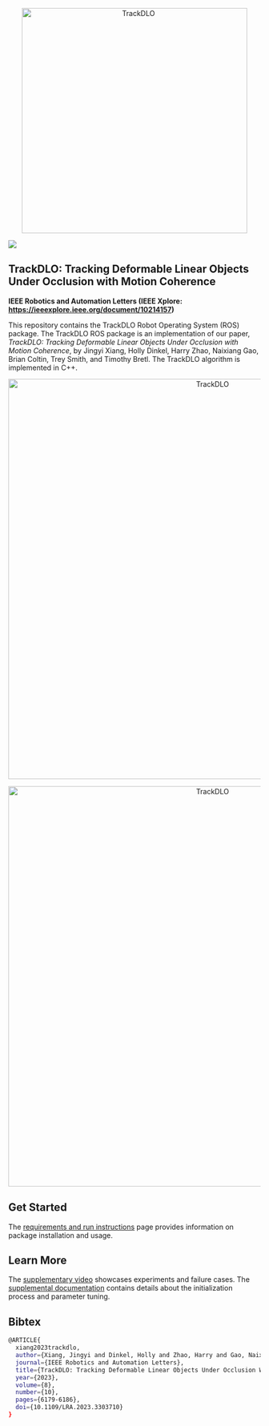 <p align="center">
  <img src="images/trackdlo.png" width="450" title="TrackDLO">
</p>

<p>
  <a href="https://github.com/RMDLO/trackdlo/actions/workflows/build.yml?query=branch%3Amaster" alt="GitHub Actions">
    <img src="https://img.shields.io/github/actions/workflow/status/RMDLO/trackdlo/build.yml?branch=master">
  </a>
</p>

## TrackDLO: Tracking Deformable Linear Objects Under Occlusion with Motion Coherence
**IEEE Robotics and Automation Letters (IEEE Xplore: https://ieeexplore.ieee.org/document/10214157)**

This repository contains the TrackDLO Robot Operating System (ROS) package. The TrackDLO ROS package is an implementation of our paper, *TrackDLO: Tracking Deformable Linear Objects Under Occlusion with Motion Coherence*, by Jingyi Xiang, Holly Dinkel, Harry Zhao, Naixiang Gao, Brian Coltin, Trey Smith, and Timothy Bretl. The TrackDLO algorithm is implemented in C++.

<p align="center">
  <img src="images/trackdlo1.gif" width="800" title="TrackDLO">
</p>
<p align="center">
  <img src="images/trackdlo2.gif" width="800" title="TrackDLO">
</p>

## Get Started

The [requirements and run instructions](https://github.com/RMDLO/trackdlo/blob/master/docs/RUN.md) page provides information on package installation and usage.

## Learn More

The [supplementary video](https://www.youtube.com/watch?v=MxqNJsen5eg&t) showcases experiments and failure cases. The [supplemental documentation](https://github.com/RMDLO/trackdlo/blob/master/docs/LEARN_MORE.md) contains details about the initialization process and parameter tuning.

## Bibtex

```bash
@ARTICLE{
  xiang2023trackdlo,
  author={Xiang, Jingyi and Dinkel, Holly and Zhao, Harry and Gao, Naixiang and Coltin, Brian and Smith, Trey and Bretl, Timothy},
  journal={IEEE Robotics and Automation Letters}, 
  title={TrackDLO: Tracking Deformable Linear Objects Under Occlusion With Motion Coherence}, 
  year={2023},
  volume={8},
  number={10},
  pages={6179-6186},
  doi={10.1109/LRA.2023.3303710}
}
```
